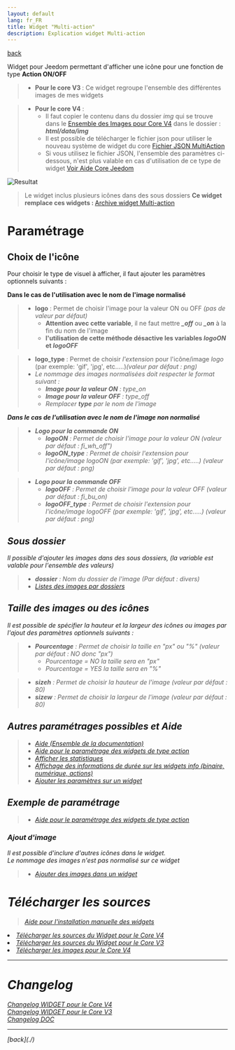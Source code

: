 ```yaml
---
layout: default
lang: fr_FR
title: Widget "Multi-action"
description: Explication widget Multi-action
---
```


[back](./)

Widget pour Jeedom permettant d'afficher une icône pour une fonction de type <b>Action ON/OFF</b>

> - <b>Pour le core V3 </b> : Ce widget regroupe l'ensemble des différentes images de mes widgets

> - <b>Pour le core V4</b> :
>   - Il faut copier le contenu dans du dossier <i>img</i> qui se trouve dans le <a href="https://github.com/JEALG/JEEDOM-Multi_action-Defaut/tree/images">Ensemble des Images pour Core V4</a> dans le dossier : <b><i>html/data/img</i></b>
>   - Il est possible de télécharger le fichier json pour utiliser le nouveau système de widget du core <a href="https://github.com/JEALG/JEEDOM-Multi_action-Defaut/tree/json">Fichier JSON MultiAction</a>
>   - Si vous utilisez le fichier JSON, l'ensemble des paramètres ci-dessous, n'est plus valable en cas d'utilisation de ce type de widget </b><a href="https://doc.jeedom.com/fr_FR/core/4.1/widgets?theme=dark">Voir Aide Core Jeedom</a>

<p><img src="../{{site.img}}/exemple/d/multi_action.png" alt="Resultat" /></p>

> Le widget inclus plusieurs icônes dans des sous dossiers
> <b>Ce widget remplace ces widgets : </b><a href="{{site.baseurl}}/{{site.archive}}/{{page.lang}}/WIDGET_d_Multi_action_Defaut">Archive widget Multi-action</a>

# Paramétrage

## Choix de l'icône

Pour choisir le type de visuel à afficher, il faut ajouter les paramètres optionnels suivants :

**Dans le cas de l'utilisation avec le nom de l'image normalisé**

> - <b>logo</b> : Permet de choisir l'image pour la valeur ON ou OFF <i>(pas de valeur par défaut)</i>
>   - <b>Attention avec cette variable</b>, il ne faut mettre **_\_off_** ou **_\_on_** à la fin du nom de l'image
>   - <b>l'utilisation de cette méthode désactive les variables <i>logoON</i> et <i>logoOFF</i></b>

> - <b>logo_type</b> : Permet de choisir <i>l'extension</i> pour l'icône/image <i>logo</i> (par exemple: 'gif', 'jpg', etc.....)<i>(valeur par défaut : png)
> - Le nommage des images normalisées doit respecter le format suivant :
>   - <b>Image pour la valeur ON</b> : type_on
>   - <b>Image pour la valeur OFF</b> : type_off
>   - <i>Remplacer <b>type</b> par le nom de l'image</i>

**Dans le cas de l'utilisation avec le nom de l'image non normalisé**

> - <b>Logo pour la commande ON</b>
>   - <b>logoON</b> : Permet de choisir l'image pour la valeur ON <i>(valeur par défaut : fi_wh_off")</i>
>   - <b>logoON_type</b> : Permet de choisir <i>l'extension</i> pour l'icône/image <i>logoON</i> (par exemple: 'gif', 'jpg', etc.....)<i> (valeur par défaut : png)</i>

> - <b>Logo pour la commande OFF</b>
>   - <b>logoOFF</b> : Permet de choisir l'image pour la valeur OFF <i>(valeur par défaut : fi_bu_on)</i>
>   - <b>logoOFF_type</b> : Permet de choisir <i>l'extension</i> pour l'icône/image <i>logoOFF</i> (par exemple: 'gif', 'jpg', etc.....)<i> (valeur par défaut : png)</i>

## Sous dossier

Il possible d'ajouter les images dans des sous dossiers, (la variable est valable pour l'ensemble des valeurs)

> - <b>dossier</b> : Nom du dossier de l'image (Par défaut : divers)</li>
> - <a href="list_img">Listes des images par dossiers</a>

## Taille des images ou des icônes

Il est possible de spécifier la hauteur et la largeur des icônes ou images par l'ajout des paramètres optionnels suivants :

> - <b>Pourcentage</b> : Permet de choisir la taille en "px" ou "%" <i>(valeur par défaut : NO donc "px")</i>
>   - <i>Pourcentage = NO</i> la taille sera en "px"
>   - <i>Pourcentage = YES</i> la taille sera en "%"

> - <b>sizeh</b> : Permet de choisir la hauteur de l'image <i>(valeur par défaut : 80)</i>
> - <b>sizew</b> : Permet de choisir la largeur de l'image <i>(valeur par défaut : 80)</i>

## Autres paramétrages possibles et Aide

<blockquote>
    <ul>
        <li><a href="{{site.baseurl}}/help/{{page.lang}}/">Aide (Ensemble de la documentation)</a></li>
        <li><a href="{{site.baseurl}}/help/{{page.lang}}/config_action">Aide pour le paramétrage des widgets de type action</a></li>
        <li><a href="{{site.baseurl}}/help/{{page.lang}}/stats">Afficher les statistiques</a></li>
        <li><a href="{{site.baseurl}}/help/{{page.lang}}/stats_temps">Affichage des informations de durée sur les widgets info (binaire, numérique, actions)</a></li>
        <li><a href="{{site.baseurl}}/help/{{page.lang}}/para">Ajouter les paramètres sur un widget</a></li>
    </ul>
</blockquote>

## Exemple de paramétrage

> - <a href="{{site.baseurl}}/help/{{page.lang}}/config_action">Aide pour le paramétrage des widgets de type action</a>

### Ajout d'image

Il est possible d'inclure d'autres icônes dans le widget.<br/>
Le nommage des images n'est pas normalisé sur ce widget

<blockquote>
    <ul>
        <li><a href="{{site.baseurl}}/help/{{page.lang}}/add_img">Ajouter des images dans un widget</a></li>
    </ul>
</blockquote>

# Télécharger les sources

> <a href="{{site.baseurl}}/{{site.help}}/{{page.lang}}/install_manu">Aide pour l'installation manuelle des widgets</a>

<li><a href="https://github.com/JEALG/JEEDOM-Multi_action-Defaut/tree/masterv4">Télécharger les sources du Widget pour le Core V4</a></li>
<li><a href="https://github.com/JEALG/JEEDOM-Multi_action-Defaut/tree/master">Télécharger les sources du Widget pour le Core V3</a></li>
<li><a href="https://github.com/JEALG/JEEDOM-Multi_action-Defaut/tree/images">Télécharger les images pour le Core V4</a></li>

<hr />

# Changelog

<a href="https://github.com/JEALG/JEEDOM-Multi_action-Defaut/commits/masterv4">Changelog WIDGET pour le Core V4</a><br/>
<a href="https://github.com/JEALG/JEEDOM-Multi_action-Defaut/commits/master">Changelog WIDGET pour le Core V3</a><br/>
<a href="https://github.com/JEALG/JEEDOM-Widget_JAG-doc/commits/master">Changelog DOC</a>

<hr />
[back](./)
